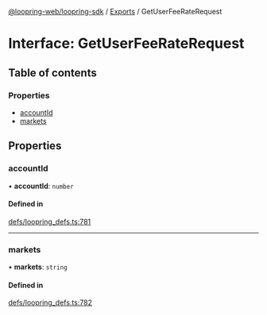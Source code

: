 [@loopring-web/loopring-sdk](../README.md) / [Exports](../modules.md) / GetUserFeeRateRequest

# Interface: GetUserFeeRateRequest

## Table of contents

### Properties

- [accountId](GetUserFeeRateRequest.md#accountid)
- [markets](GetUserFeeRateRequest.md#markets)

## Properties

### accountId

• **accountId**: `number`

#### Defined in

[defs/loopring_defs.ts:781](https://github.com/Loopring/loopring_sdk/blob/a4b843d/src/defs/loopring_defs.ts#L781)

___

### markets

• **markets**: `string`

#### Defined in

[defs/loopring_defs.ts:782](https://github.com/Loopring/loopring_sdk/blob/a4b843d/src/defs/loopring_defs.ts#L782)
